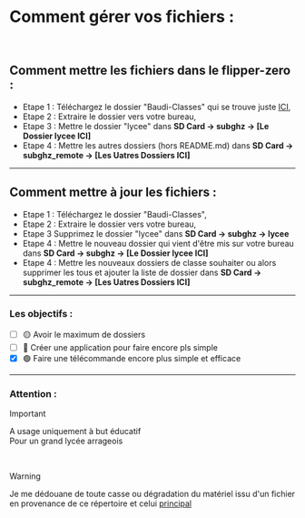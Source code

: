 # Comment gérer vos fichiers :
</br>

## Comment mettre les fichiers dans le flipper-zero :

 - Etape 1 : Téléchargez le dossier "Baudi-Classes" qui se trouve juste [ICI](https://github.com/Lenigobrick/Flipper_Zero-Files/tree/main/Sub-Ghz), </br>
 - Etape 2 : Extraire le dossier vers votre bureau, </br>
 - Etape 3 : Mettre le dossier "lycee" dans **SD Card -> subghz -> [Le Dossier lycee ICI]**
 - Etape 4 : Mettre les autres dossiers (hors README.md) dans **SD Card -> subghz_remote -> [Les Uatres Dossiers ICI]**

---

## Comment mettre à jour les fichiers :

 - Etape 1 : Téléchargez le dossier "Baudi-Classes", </br>
 - Etape 2 : Extraire le dossier vers votre bureau, </br>
 - Etape 3 Supprimez le dossier "lycee" dans **SD Card -> subghz -> lycee**
 - Etape 4 : Mettre le nouveau dossier qui vient d'être mis sur votre bureau dans **SD Card -> subghz -> [Le Dossier lycee ICI]**
 - Etape 4 : Mettre les nouveaux dossiers de classe souhaiter ou alors supprimer les tous et ajouter la liste de dossier dans **SD Card -> subghz_remote -> [Les Uatres Dossiers ICI]**

---

### Les objectifs : 

 - [ ] 🟡 Avoir le maximum de dossiers
 - [ ] 🔴 Créer une application pour faire encore pls simple
 - [x] 🟢 Faire une télécommande encore plus simple et efficace

---

### Attention :

> [!IMPORTANT]
> A usage uniquement à but éducatif </br>
> Pour un grand lycée arrageois

</br>

> [!WARNING]
> Je me dédouane de toute casse ou dégradation du matériel issu d'un fichier en provenance de ce répertoire et celui [principal](https://github.com/Lenigobrick/Flipper_Zero-Files)
